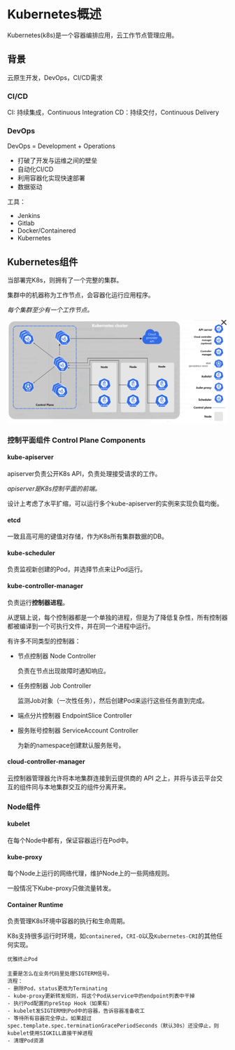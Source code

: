 # Kubernetes概述

Kubernetes(k8s)是一个容器编排应用，云工作节点管理应用。

## 背景

云原生开发，DevOps，CI/CD需求

### CI/CD

CI: 持续集成，Continuous Integration
CD：持续交付，Continuous Delivery

### DevOps

DevOps = Development + Operations

- 打破了开发与运维之间的壁垒
- 自动化CI/CD
- 利用容器化实现快速部署
- 数据驱动

工具：

* Jenkins
* Gitlab
* Docker/Containered
* Kubernetes

## Kubernetes组件

当部署完K8s，则拥有了一个完整的集群。

集群中的机器称为工作节点，会容器化运行应用程序。

*每个集群至少有一个工作节点。*

![k8s cluster](./k8s_pic/k8s_cluster.png)

### 控制平面组件 Control Plane Components

#### kube-apiserver

apiserver负责公开K8s API，负责处理接受请求的工作。

*apiserver是K8s控制平面的前端。*

设计上考虑了水平扩缩，可以运行多个kube-apiserver的实例来实现负载均衡。

#### etcd

一致且高可用的键值对存储，作为K8s所有集群数据的DB。

#### kube-scheduler

负责监视新创建的Pod，并选择节点来让Pod运行。

#### kube-controller-manager

负责运行**控制器进程**。

从逻辑上说，每个控制器都是一个单独的进程，但是为了降低复杂性，所有控制器都被编译到一个可执行文件，并在同一个进程中运行。

有许多不同类型的控制器：

- 节点控制器 Node Controller

    负责在节点出现故障时通知响应。

- 任务控制器 Job Controller

    监测Job对象（一次性任务），然后创建Pod来运行这些任务直到完成。

- 端点分片控制器 EndpointSlice Controller
- 服务账号控制器 ServiceAccount Controller

    为新的namespace创建默认服务账号。
  
#### cloud-controller-manager

云控制器管理器允许将本地集群连接到云提供商的 API 之上，并将与该云平台交互的组件同与本地集群交互的组件分离开来。

### Node组件

#### kubelet

在每个Node中都有，保证容器运行在Pod中。

#### kube-proxy

每个Node上运行的网络代理，维护Node上的一些网络规则。

一般情况下Kube-proxy只做流量转发。

#### Container Runtime

负责管理K8s环境中容器的执行和生命周期。

K8s支持很多运行时环境，如`containered`，`CRI-O`以及`Kubernetes-CRI`的其他任何实现。

```
优雅终止Pod

主要是怎么在业务代码里处理SIGTERM信号。
流程：
- 删除Pod，status更改为Terminating
- kube-proxy更新转发规则，将这个Pod从service中的endpoint列表中干掉
- 执行Pod配置的preStop Hook（如果有）
- kubelet发SIGTERM到Pod中的容器，告诉容器准备收工
- 等待所有容器完全停止。如果超过spec.template.spec.terminationGracePeriodSeconds（默认30s）还没停止，则kubelet使用SIGKILL直接干掉进程
- 清理Pod资源
```